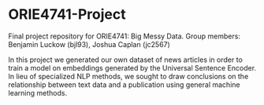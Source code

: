 # ORIE4741-Project

Final project repository for ORIE4741: Big Messy Data.
Group members: Benjamin Luckow (bjl93), Joshua Caplan (jc2567)

In this project we generated our own dataset of news articles in order to train a model on embeddings generated by the Universal Sentence Encoder. In lieu of specialized NLP methods, we sought to draw conclusions on the relationship between text data and a publication using general machine learning methods.
